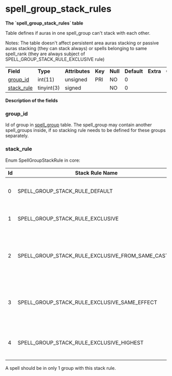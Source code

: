 # spell\_group\_stack\_rules


**The \`spell\_group\_stack\_rules\` table**

Table defines if auras in one spell\_group can't stack with each other.

Notes: The table doesn't affect persistent area auras stacking or passive auras stacking (they can stack always) or spells belonging to same spell\_rank (they are always subject of SPELL\_GROUP\_STACK\_RULE\_EXCLUSIVE rule)

|                                                    |            |                |         |          |             |           |             |
|----------------------------------------------------|------------|----------------|---------|----------|-------------|-----------|-------------|
| **Field**                                          | **Type**   | **Attributes** | **Key** | **Null** | **Default** | **Extra** | **Comment** |
| [group\_id](#spell_group_stack_rules-group_id)     | int(11)    | unsigned       | PRI     | NO       | 0           |           |             |
| [stack\_rule](#spell_group_stack_rules-stack_rule) | tinyint(3) | signed         |         | NO       | 0           |           |             |

**Description of the fields**

### group\_id

Id of group in [spell\_group](spell_group#id) table. The spell\_group may contain another spell\_groups inside, if so stacking rule needs to be defined for these groups separately.

### stack\_rule

Enum SpellGroupStackRule in core:

| Id  | Stack Rule Name                                          | Description                                                              |
|-----|----------------------------------------------------------|--------------------------------------------------------------------------|
| 0   | SPELL\_GROUP\_STACK\_RULE\_DEFAULT                       | No stacking rule defined - placeholder                                   |
| 1   | SPELL\_GROUP\_STACK\_RULE\_EXCLUSIVE                     | Auras from group can't stack with each other                             |
| 2   | SPELL\_GROUP\_STACK\_RULE\_EXCLUSIVE\_FROM\_SAME\_CASTER | Auras from group can't stack with each other when cast by same caster    |
| 3   | SPELL\_GROUP\_STACK\_RULE\_EXCLUSIVE\_SAME\_EFFECT       | Same effects of spells will not stack, yet auras will remain on a target |
| 4   | SPELL\_GROUP\_STACK\_RULE\_EXCLUSIVE\_HIGHEST            | Only Highest effect will remain on target                                |

A spell should be in only 1 group with this stack rule.
